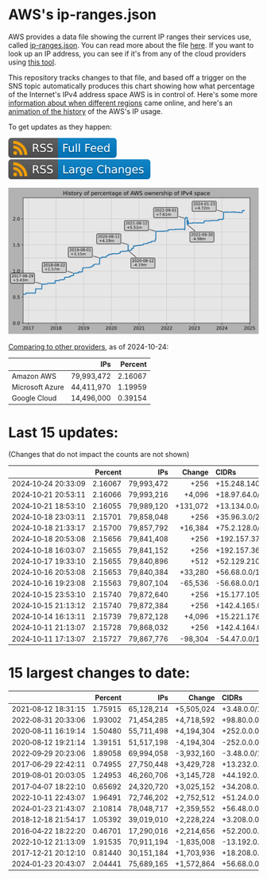 # AWS's ip-ranges.json

AWS provides a data file showing the current IP ranges their
services use, called [ip-ranges.json](https://ip-ranges.amazonaws.com/ip-ranges.json).
You can read more about the file [here](https://docs.aws.amazon.com/general/latest/gr/aws-ip-ranges.html).
If you want to look up an IP address, you can see if it's from any of the cloud providers using [this tool](https://cloud-ips.s3-us-west-2.amazonaws.com/index.html).

This repository tracks changes to that file, and based off a trigger on the SNS 
topic automatically produces this chart showing how what percentage of the 
Internet's IPv4 address space AWS is in control of.  Here's some 
more [information about when different regions](announces.md) came 
online, and here's an [animation of the history](https://youtu.be/Su25yl7eol8) 
of the AWS's IP usage.

To get updates as they happen:

[![RSS Icon (Full Feed)](images/rss_badge.svg)](https://raw.githubusercontent.com/seligman/aws-ip-ranges/master/rss.xml)
[![RSS Icon (Large Changes)](images/rss_badge_partial.svg)](https://raw.githubusercontent.com/seligman/aws-ip-ranges/master/rss_big_changes.xml)

![History of AWS](history_count.svg)

[Comparing to other providers](https://github.com/seligman/cloud_sizes), as of 2024-10-24:

| | IPs | Percent |
| --- | ---: | ---: |
| Amazon AWS | 79,993,472 | 2.16067 |
| Microsoft Azure | 44,411,970 | 1.19959 |
| Google Cloud | 14,496,000 | 0.39154 |


# Last 15 updates:

(Changes that do not impact the counts are not shown)

| | Percent | IPs | Change | CIDRs |
| :--- | ---: | ---: | ---: | :--- |
| 2024&#8209;10&#8209;24&nbsp;20:33:09 | 2.16067 | 79,993,472 | +256 | +15.248.140.0/24 |
| 2024&#8209;10&#8209;21&nbsp;20:53:11 | 2.16066 | 79,993,216 | +4,096 | +18.97.64.0/20 |
| 2024&#8209;10&#8209;21&nbsp;18:53:10 | 2.16055 | 79,989,120 | +131,072 | +13.134.0.0/15 |
| 2024&#8209;10&#8209;18&nbsp;23:03:11 | 2.15701 | 79,858,048 | +256 | +35.96.3.0/24 |
| 2024&#8209;10&#8209;18&nbsp;21:33:17 | 2.15700 | 79,857,792 | +16,384 | +75.2.128.0/18 |
| 2024&#8209;10&#8209;18&nbsp;20:53:08 | 2.15656 | 79,841,408 | +256 | +192.157.37.0/24 |
| 2024&#8209;10&#8209;18&nbsp;16:03:07 | 2.15655 | 79,841,152 | +256 | +192.157.36.0/24 |
| 2024&#8209;10&#8209;17&nbsp;19:33:10 | 2.15655 | 79,840,896 | +512 | +52.129.210.0/23 |
| 2024&#8209;10&#8209;16&nbsp;20:53:08 | 2.15653 | 79,840,384 | +33,280 | +56.68.0.0/17,&nbsp;+52.129.208.0/23 |
| 2024&#8209;10&#8209;16&nbsp;19:23:08 | 2.15563 | 79,807,104 | -65,536 | -56.68.0.0/16 |
| 2024&#8209;10&#8209;15&nbsp;23:53:10 | 2.15740 | 79,872,640 | +256 | +15.177.105.0/24 |
| 2024&#8209;10&#8209;15&nbsp;21:13:12 | 2.15740 | 79,872,384 | +256 | +142.4.165.0/24 |
| 2024&#8209;10&#8209;14&nbsp;16:13:11 | 2.15739 | 79,872,128 | +4,096 | +15.221.176.0/20 |
| 2024&#8209;10&#8209;11&nbsp;21:13:07 | 2.15728 | 79,868,032 | +256 | +142.4.164.0/24 |
| 2024&#8209;10&#8209;11&nbsp;17:13:07 | 2.15727 | 79,867,776 | -98,304 | -54.47.0.0/16,&nbsp;-54.46.128.0/17 |


# 15 largest changes to date:

| | Percent | IPs | Change | CIDRs |
| :--- | ---: | ---: | ---: | :--- |
| 2021&#8209;08&#8209;12&nbsp;18:31:15 | 1.75915 | 65,128,214 | +5,505,024 | +3.48.0.0/12,&nbsp;+35.96.0.0/12,&nbsp;+3.152.0.0/13,&nbsp;... |
| 2022&#8209;08&#8209;31&nbsp;20:33:06 | 1.93002 | 71,454,285 | +4,718,592 | +98.80.0.0/12,&nbsp;+184.32.0.0/12,&nbsp;+13.184.0.0/13,&nbsp;... |
| 2020&#8209;08&#8209;11&nbsp;16:19:14 | 1.50480 | 55,711,498 | +4,194,304 | +252.0.0.0/10 |
| 2020&#8209;08&#8209;12&nbsp;19:21:14 | 1.39151 | 51,517,198 | -4,194,304 | -252.0.0.0/10 |
| 2022&#8209;09&#8209;29&nbsp;20:23:06 | 1.89058 | 69,994,058 | -3,932,160 | -3.48.0.0/12,&nbsp;-35.96.0.0/12,&nbsp;-3.240.0.0/13,&nbsp;... |
| 2017&#8209;06&#8209;29&nbsp;22:42:11 | 0.74955 | 27,750,448 | +3,429,728 | +13.232.0.0/13,&nbsp;+34.240.0.0/13,&nbsp;+35.168.0.0/13,&nbsp;... |
| 2019&#8209;08&#8209;01&nbsp;20:03:05 | 1.24953 | 46,260,706 | +3,145,728 | +44.192.0.0/10,&nbsp;-3.192.0.0/12 |
| 2017&#8209;04&#8209;07&nbsp;18:22:10 | 0.65692 | 24,320,720 | +3,025,152 | +34.208.0.0/12,&nbsp;+34.224.0.0/12,&nbsp;+13.58.0.0/15,&nbsp;... |
| 2022&#8209;10&#8209;11&nbsp;22:43:07 | 1.96491 | 72,746,202 | +2,752,512 | +51.24.0.0/13,&nbsp;+57.104.0.0/13,&nbsp;+51.20.0.0/14,&nbsp;... |
| 2024&#8209;01&#8209;23&nbsp;21:43:07 | 2.10814 | 78,048,717 | +2,359,552 | +56.48.0.0/13,&nbsp;+16.28.0.0/14,&nbsp;+16.64.0.0/14,&nbsp;... |
| 2018&#8209;12&#8209;18&nbsp;21:54:17 | 1.05392 | 39,019,010 | +2,228,224 | +3.208.0.0/12,&nbsp;+3.224.0.0/12,&nbsp;+13.48.0.0/15 |
| 2016&#8209;04&#8209;22&nbsp;18:22:20 | 0.46701 | 17,290,016 | +2,214,656 | +52.200.0.0/13,&nbsp;+52.208.0.0/13,&nbsp;+52.36.0.0/14,&nbsp;... |
| 2022&#8209;10&#8209;12&nbsp;21:13:09 | 1.91535 | 70,911,194 | -1,835,008 | -13.192.0.0/13,&nbsp;-16.28.0.0/14,&nbsp;-40.172.0.0/14,&nbsp;... |
| 2017&#8209;12&#8209;21&nbsp;20:12:10 | 0.81440 | 30,151,184 | +1,703,936 | +18.208.0.0/13,&nbsp;+18.204.0.0/14,&nbsp;+18.224.0.0/14,&nbsp;... |
| 2024&#8209;01&#8209;23&nbsp;20:43:07 | 2.04441 | 75,689,165 | +1,572,864 | +56.68.0.0/14,&nbsp;+56.128.0.0/14,&nbsp;+56.136.0.0/14,&nbsp;... |

